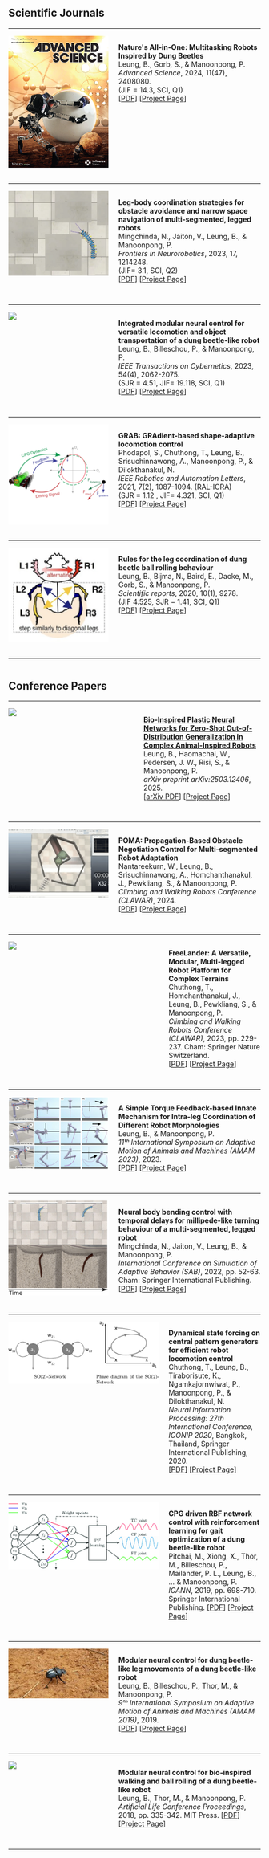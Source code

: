 <h2>Scientific Journals</h2>
<hr style="margin-top:0; margin-bottom: 1em;">

<div style="display: flex; align-items: flex-start; margin-bottom: 2em;">
  <div style="flex: 0 0 200px; margin-right: 20px;">
    <img src="/images/paper_image/advs202470287-gra-0001-m.jpg" style="width: 100%; height: auto;">
  </div>
  <div style="flex: 1;">
    <p><strong>Nature's All‐in‐One: Multitasking Robots Inspired by Dung Beetles</strong><br>
    Leung, B., Gorb, S., & Manoonpong, P.<br>
    <em>Advanced Science</em>, 2024, 11(47), 2408080.<br>
    (JIF = 14.3, SCI, Q1)<br>
    [<a href="#">PDF</a>] [<a href="#">Project Page</a>]</p>
  </div>
</div>
<hr>

<div style="display: flex; align-items: flex-start; margin-bottom: 2em;">
  <div style="flex: 0 0 200px; margin-right: 20px;">
    <img src="/images/paper_image/millipede.gif" style="width: 100%; height: auto;">
  </div>
  <div style="flex: 1;">
    <p><strong>Leg-body coordination strategies for obstacle avoidance and narrow space navigation of multi-segmented, legged robots</strong><br>
    Mingchinda, N., Jaiton, V., Leung, B., & Manoonpong, P.<br>
    <em>Frontiers in Neurorobotics</em>, 2023, 17, 1214248.<br>
    (JIF= 3.1, SCI, Q2)<br>
    [<a href="#">PDF</a>] [<a href="#">Project Page</a>]</p>
  </div>
</div>
<hr>

<div style="display: flex; align-items: flex-start; margin-bottom: 2em;">
  <div style="flex: 0 0 200px; margin-right: 20px;">
    <img src="/images/paper_image/ieee_cybern.gif" style="width: 100%; height: auto;">
  </div>
  <div style="flex: 1;">
    <p><strong>Integrated modular neural control for versatile locomotion and object transportation of a dung beetle-like robot</strong><br>
    Leung, B., Billeschou, P., & Manoonpong, P.<br>
    <em>IEEE Transactions on Cybernetics</em>, 2023, 54(4), 2062-2075.<br>
    (SJR = 4.51, JIF= 19.118, SCI, Q1)<br>
    [<a href="#">PDF</a>] [<a href="#">Project Page</a>]</p>
  </div>
</div>
<hr>

<div style="display: flex; align-items: flex-start; margin-bottom: 2em;">
  <div style="flex: 0 0 200px; margin-right: 20px;">
    <img src="/images/paper_image/GRAB_ICRA_2022.jpg" style="width: 100%; height: auto;">
  </div>
  <div style="flex: 1;">
    <p><strong>GRAB: GRAdient-based shape-adaptive locomotion control</strong><br>
    Phodapol, S., Chuthong, T., Leung, B., Srisuchinnawong, A., Manoonpong, P., & Dilokthanakul, N.<br>
    <em>IEEE Robotics and Automation Letters</em>, 2021, 7(2), 1087-1094. (RAL-ICRA)<br>
    (SJR = 1.12 , JIF= 4.321, SCI, Q1)<br>
    [<a href="#">PDF</a>] [<a href="#">Project Page</a>]</p>
  </div>
</div>
<hr>

<div style="display: flex; align-items: flex-start; margin-bottom: 2em;">
  <div style="flex: 0 0 200px; margin-right: 20px;">
    <img src="/images/paper_image/Pasted image.png" style="width: 100%; height: auto;">
  </div>
  <div style="flex: 1;">
    <p><strong>Rules for the leg coordination of dung beetle ball rolling behaviour</strong><br>
    Leung, B., Bijma, N., Baird, E., Dacke, M., Gorb, S., & Manoonpong, P.<br>
    <em>Scientific reports</em>, 2020, 10(1), 9278.<br>
    (JIF 4.525, SJR = 1.41, SCI, Q1)<br>
    [<a href="#">PDF</a>] [<a href="#">Project Page</a>]</p>
  </div>
</div>
<hr>

<h2 style="margin-top: 2em;">Conference Papers</h2>
<hr style="margin-top:0; margin-bottom: 1em;">

<div style="display: flex; align-items: flex-start; margin-bottom: 2em;">
  <div style="flex: 0 0 250px; margin-right: 20px;">
    <img src="/images/paper_image/hebb.gif" style="width: 100%; height: auto;">
  </div>
  <div style="flex: 1;">
    <p><strong><a href="https://arxiv.org/abs/2503.12406">Bio-Inspired Plastic Neural Networks for Zero-Shot Out-of-Distribution Generalization in Complex Animal-Inspired Robots</a></strong><br>
    Leung, B., Haomachai, W., Pedersen, J. W., Risi, S., & Manoonpong, P.<br>
    <em>arXiv preprint arXiv:2503.12406</em>, 2025.<br>
    [<a href="https://arxiv.org/pdf/2503.12406.pdf">arXiv PDF</a>] [<a href="#">Project Page</a>]</p>
  </div>
</div>
<hr>

<div style="display: flex; align-items: flex-start; margin-bottom: 2em;">
  <div style="flex: 0 0 200px; margin-right: 20px;">
    <img src="/images/paper_image/poma.gif" style="width: 100%; height: auto;">
  </div>
  <div style="flex: 1;">
    <p><strong>POMA: Propagation-Based Obstacle Negotiation Control for Multi-segmented Robot Adaptation</strong><br>
    Nantareekurn, W., Leung, B., Srisuchinnawong, A., Homchanthanakul, J., Pewkliang, S., & Manoonpong, P.<br>
    <em>Climbing and Walking Robots Conference (CLAWAR)</em>, 2024.<br>
    [<a href="#">PDF</a>] [<a href="#">Project Page</a>]</p>
  </div>
</div>
<hr>

<div style="display: flex; align-items: flex-start; margin-bottom: 2em;">
  <div style="flex: 0 0 300px; margin-right: 20px;">
    <img src="/images/paper_image/Freelander.gif" style="width: 100%; height: auto;">
  </div>
  <div style="flex: 1;">
    <p><strong>FreeLander: A Versatile, Modular, Multi-legged Robot Platform for Complex Terrains</strong><br>
    Chuthong, T., Homchanthanakul, J., Leung, B., Pewkliang, S., & Manoonpong, P.<br>
    <em>Climbing and Walking Robots Conference (CLAWAR)</em>, 2023, pp. 229-237. Cham: Springer Nature Switzerland.<br>
    [<a href="#">PDF</a>] [<a href="#">Project Page</a>]</p>
  </div>
</div>
<hr>

<div style="display: flex; align-items: flex-start; margin-bottom: 2em;">
  <div style="flex: 0 0 200px; margin-right: 20px;">
    <img src="/images/paper_image/simple_torque.png" style="width: 100%; height: auto;">
  </div>
  <div style="flex: 1;">
    <p><strong>A Simple Torque Feedback-based Innate Mechanism for Intra-leg Coordination of Different Robot Morphologies</strong><br>
    Leung, B., & Manoonpong, P.<br>
    <em>11ᵗʰ International Symposium on Adaptive Motion of Animals and Machines (AMAM 2023)</em>, 2023.<br>
    [<a href="#">PDF</a>] [<a href="#">Project Page</a>]</p>
  </div>
</div>
<hr>

<div style="display: flex; align-items: flex-start; margin-bottom: 2em;">
  <div style="flex: 0 0 200px; margin-right: 20px;">
    <img src="/images/paper_image/millipede.png" style="width: 100%; height: auto;">
  </div>
  <div style="flex: 1;">
    <p><strong>Neural body bending control with temporal delays for millipede-like turning behaviour of a multi-segmented, legged robot</strong><br>
    Mingchinda, N., Jaiton, V., Leung, B., & Manoonpong, P.<br>
    <em>International Conference on Simulation of Adaptive Behavior (SAB)</em>, 2022, pp. 52-63. Cham: Springer International Publishing.<br>
    [<a href="#">PDF</a>] [<a href="#">Project Page</a>]</p>
  </div>
</div>
<hr>

<div style="display: flex; align-items: flex-start; margin-bottom: 2em;">
  <div style="flex: 0 0 300px; margin-right: 20px;">
    <img src="/images/paper_image/dsf_cpg.png" style="width: 100%; height: auto;">
  </div>
  <div style="flex: 1;">
    <p><strong>Dynamical state forcing on central pattern generators for efficient robot locomotion control</strong><br>
    Chuthong, T., Leung, B., Tiraborisute, K., Ngamkajornwiwat, P., Manoonpong, P., & Dilokthanakul, N.<br>
    <em>Neural Information Processing: 27th International Conference, ICONIP 2020</em>, Bangkok, Thailand, Springer International Publishing, 2020.<br>
    [<a href="#">PDF</a>] [<a href="#">Project Page</a>]</p>
  </div>
</div>
<hr>

<div style="display: flex; align-items: flex-start; margin-bottom: 2em;">
  <div style="flex: 0 0 300px; margin-right: 20px;">
    <img src="/images/paper_image/RBF.png" style="width: 100%; height: auto;">
  </div>
  <div style="flex: 1;">
    <p><strong>CPG driven RBF network control with reinforcement learning for gait optimization of a dung beetle-like robot</strong><br>
    Pitchai, M., Xiong, X., Thor, M., Billeschou, P., Mailänder, P. L., Leung, B., ... & Manoonpong, P.<br>
    <em>ICANN</em>, 2019, pp. 698-710. Springer International Publishing.
    [<a href="#">PDF</a>] [<a href="#">Project Page</a>]</p>
  </div>
</div>
<hr>

<div style="display: flex; align-items: flex-start; margin-bottom: 2em;">
  <div style="flex: 0 0 200px; margin-right: 20px;">
    <img src="/images/paper_image/DB_AMAM19.jpeg" style="width: 100%; height: auto;">
  </div>
  <div style="flex: 1;">
    <p><strong>Modular neural control for dung beetle-like leg movements of a dung beetle-like robot</strong><br>
    Leung, B., Billeschou, P., Thor, M., & Manoonpong, P.<br>
    <em>9ᵗʰ International Symposium on Adaptive Motion of Animals and Machines (AMAM 2019)</em>, 2019.<br>
    [<a href="#">PDF</a>] [<a href="#">Project Page</a>]</p>
  </div>
</div>
<hr>

<div style="display: flex; align-items: flex-start; margin-bottom: 2em;">
  <div style="flex: 0 0 200px; margin-right: 20px;">
    <img src="/images/paper_image/alife2018.gif" style="width: 100%; height: auto;">
  </div>
  <div style="flex: 1;">
    <p><strong>Modular neural control for bio-inspired walking and ball rolling of a dung beetle-like robot</strong><br>
    Leung, B., Thor, M., & Manoonpong, P.<br>
    <em>Artificial Life Conference Proceedings</em>, 2018, pp. 335-342. MIT Press.
    [<a href="#">PDF</a>] [<a href="#">Project Page</a>]</p>
  </div>
</div>
<hr>